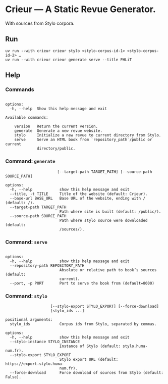# Crieur — A Static Revue Generator.

With sources from Stylo corpora.

## Run

```
uv run --with crieur crieur stylo <stylo-corpus-id-1> <stylo-corpus-id-2> …
uv run --with crieur crieur generate serve --title PHLiT
```

## Help

### Commands

<!-- [[[cog
import subprocess
import cog
output = subprocess.check_output("crieur --help", shell=True)
help = output.decode().split("\n", 1)[1]  # Remove Pandoc version.
cog.out(f"```\n{help}\n```")
]]] -->
```

options:
  -h, --help  Show this help message and exit

Available commands:
  
    version   Return the current version.
    generate  Generate a new revue website.
    stylo     Initialize a new revue to current directory from Stylo.
    serve     Serve an HTML book from `repository_path`/public or current
              directory/public.

```
<!-- [[[end]]] -->

### Command: `generate`

<!-- [[[cog
import subprocess
import cog
output = subprocess.check_output("crieur generate --help", shell=True)
help = output.decode().split("\n", 1)[1]  # Remove Pandoc version.
cog.out(f"```\n{help}\n```")
]]] -->
```
                       [--target-path TARGET_PATH] [--source-path SOURCE_PATH]

options:
  -h, --help            show this help message and exit
  --title, -t TITLE     Title of the website (default: Crieur).
  --base-url BASE_URL   Base URL of the website, ending with / (default: /).
  --target-path TARGET_PATH
                        Path where site is built (default: /public/).
  --source-path SOURCE_PATH
                        Path where stylo source were downloaded (default:
                        /sources/).

```
<!-- [[[end]]] -->





### Command: `serve`

<!-- [[[cog
import subprocess
import cog
output = subprocess.check_output("crieur serve --help", shell=True)
help = output.decode().split("\n", 1)[1]  # Remove Pandoc version.
cog.out(f"```\n{help}\n```")
]]] -->
```

options:
  -h, --help            show this help message and exit
  --repository-path REPOSITORY_PATH
                        Absolute or relative path to book’s sources (default:
                        current).
  --port, -p PORT       Port to serve the book from (default=8000)

```
<!-- [[[end]]] -->

### Command: `stylo`

<!-- [[[cog
import subprocess
import cog
output = subprocess.check_output("crieur stylo --help", shell=True)
help = output.decode().split("\n", 1)[1]  # Remove Pandoc version.
cog.out(f"```\n{help}\n```")
]]] -->
```
                    [--stylo-export STYLO_EXPORT] [--force-download]
                    [stylo_ids ...]

positional arguments:
  stylo_ids             Corpus ids from Stylo, separated by commas.

options:
  -h, --help            show this help message and exit
  --stylo-instance STYLO_INSTANCE
                        Instance of Stylo (default: stylo.huma-num.fr).
  --stylo-export STYLO_EXPORT
                        Stylo export URL (default: https://export.stylo.huma-
                        num.fr).
  --force-download      Force download of sources from Stylo (default: False).

```
<!-- [[[end]]] -->
